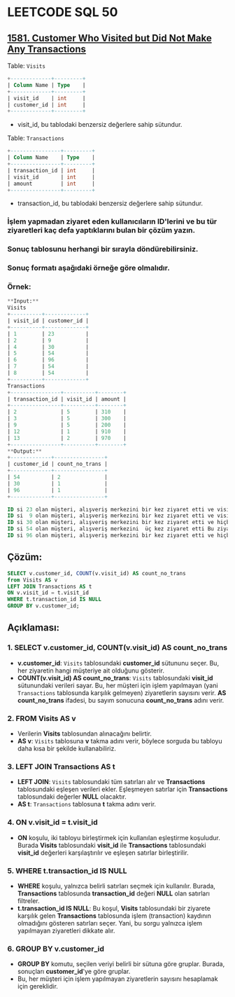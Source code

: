 # LEETCODE SQL 50

## [1581. Customer Who Visited but Did Not Make Any Transactions](https://leetcode.com/problems/customer-who-visited-but-did-not-make-any-transactions/)

Table: `Visits`

```sql
+-------------+---------+
| Column Name | Type    |
+-------------+---------+
| visit_id    | int     |
| customer_id | int     |
+-------------+---------+
```

- visit_id, bu tablodaki benzersiz değerlere sahip sütundur.

Table: `Transactions`

```sql
+----------------+---------+
| Column Name    | Type    |
+----------------+---------+
| transaction_id | int     |
| visit_id       | int     |
| amount         | int     |
+----------------+---------+
```

- transaction_id, bu tablodaki benzersiz değerlere sahip sütundur.

### İşlem yapmadan ziyaret eden kullanıcıların ID'lerini ve bu tür ziyaretleri kaç defa yaptıklarını bulan bir çözüm yazın.

### Sonuç tablosunu herhangi bir sırayla döndürebilirsiniz.

### Sonuç formatı aşağıdaki örneğe göre olmalıdır.

### Örnek:

```sql
**Input:**
Visits
+----------+-------------+
| visit_id | customer_id |
+----------+-------------+
| 1        | 23          |
| 2        | 9           |
| 4        | 30          |
| 5        | 54          |
| 6        | 96          |
| 7        | 54          |
| 8        | 54          |
+----------+-------------+
Transactions
+----------------+----------+--------+
| transaction_id | visit_id | amount |
+----------------+----------+--------+
| 2              | 5        | 310    |
| 3              | 5        | 300    |
| 9              | 5        | 200    |
| 12             | 1        | 910    |
| 13             | 2        | 970    |
+----------------+----------+--------+
**Output:**
+-------------+----------------+
| customer_id | count_no_trans |
+-------------+----------------+
| 54          | 2              |
| 30          | 1              |
| 96          | 1              |
+-------------+----------------+

ID si 23 olan müşteri, alışveriş merkezini bir kez ziyaret etti ve visit_id = 12 de bir işlem yaptı.
ID si  9 olan müşteri, alışveriş merkezini bir kez ziyaret etti ve visit_id = 13 te bir işlem yaptı.
ID si 30 olan müşteri, alışveriş merkezini bir kez ziyaret etti ve hiçbir işlem yapmadı.
ID si 54 olan müşteri, alışveriş merkezini  üç kez ziyaret etti Bu ziyaretlerin 2 sinde işlem yapmadı, birinde ise 3 işlem yaptı.
ID si 96 olan müşteri, alışveriş merkezini bir kez ziyaret etti ve hiçbir işlem yapmadı.
```

## Çözüm:

```sql
SELECT v.customer_id, COUNT(v.visit_id) AS count_no_trans
from Visits AS v
LEFT JOIN Transactions AS t
ON v.visit_id = t.visit_id
WHERE t.transaction_id IS NULL
GROUP BY v.customer_id;
```

## **Açıklaması:**

### 1. **SELECT v.customer_id, COUNT(v.visit_id) AS count_no_trans**

- **v.customer_id**: `Visits` tablosundaki **customer_id** sütununu seçer. Bu, her ziyaretin hangi müşteriye ait olduğunu gösterir.
- **COUNT(v.visit_id) AS count_no_trans**: `Visits` tablosundaki **visit_id** sütunundaki verileri sayar. Bu, her müşteri için işlem yapılmayan (yani `Transactions` tablosunda karşılık gelmeyen) ziyaretlerin sayısını verir. **AS count_no_trans** ifadesi, bu sayım sonucuna **count_no_trans** adını verir.

### 2. **FROM Visits AS v**

- Verilerin **Visits** tablosundan alınacağını belirtir.
- **AS v**: `Visits` tablosuna **v** takma adını verir, böylece sorguda bu tabloyu daha kısa bir şekilde kullanabiliriz.

### 3. **LEFT JOIN Transactions AS t**

- **LEFT JOIN**: `Visits` tablosundaki tüm satırları alır ve **Transactions** tablosundaki eşleşen verileri ekler. Eşleşmeyen satırlar için **Transactions** tablosundaki değerler **NULL** olacaktır.
- **AS t**: `Transactions` tablosuna **t** takma adını verir.

### 4. **ON v.visit_id = t.visit_id**

- **ON** koşulu, iki tabloyu birleştirmek için kullanılan eşleştirme koşuludur. Burada **Visits** tablosundaki **visit_id** ile **Transactions** tablosundaki **visit_id** değerleri karşılaştırılır ve eşleşen satırlar birleştirilir.

### 5. **WHERE t.transaction_id IS NULL**

- **WHERE** koşulu, yalnızca belirli satırları seçmek için kullanılır. Burada, **Transactions** tablosunda **transaction_id** değeri **NULL** olan satırları filtreler.
- **t.transaction_id IS NULL**: Bu koşul, **Visits** tablosundaki bir ziyarete karşılık gelen **Transactions** tablosunda işlem (transaction) kaydının olmadığını gösteren satırları seçer. Yani, bu sorgu yalnızca işlem yapılmayan ziyaretleri dikkate alır.

### 6. **GROUP BY v.customer_id**

- **GROUP BY** komutu, seçilen veriyi belirli bir sütuna göre gruplar. Burada, sonuçları **customer_id**'ye göre gruplar.
- Bu, her müşteri için işlem yapılmayan ziyaretlerin sayısını hesaplamak için gereklidir.
